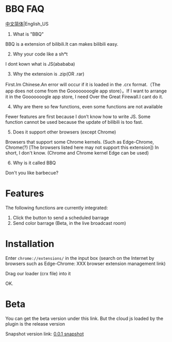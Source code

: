 # BBQ FAQ
[中文简体](https://github.com/ilrua/BBQ/blob/main/README.md)|English_US

1. What is "BBQ"

BBQ is a extension of bilibili.It can makes bilibili easy.

2. Why your code like a sh*t

I dont kown what is JS(abababa)

3. Why the extension is .zip(OR .rar)

First.Im Chinese.An error will occur if it is loaded in the .crx format.（The app does not come from the Goooooooogle app store）。If I want to arrange it in the Gooooooogle app store, I need Over the Great Firewall.I cant do it.

4. Why are there so few functions, even some functions are not available

Fewer features are first because I don’t know how to write JS. Some function cannot be used because the update of bilibili is too fast.

5. Does it support other browsers (except Chrome)

Browsers that support some Chrome kernels. (Such as Edge-Chrome, Chrome(?) [The browsers listed here may not support this extension]) In short, I don't know.
(Chrome and Chrome kernel Edge can be used)

6. Why is it called BBQ

Don't you like barbecue?
# Features
The following functions are currently integrated:
1. Click the button to send a scheduled barrage
2. Send color barrage (Beta, in the live broadcast room)

# Installation

Enter `chrome://extensions/` in the input box (search on the Internet by browsers such as Edge-Chrome: XXX browser extension management link)

Drag our loader (crx file) into it

OK.


# Beta
You can get the beta version under this link. But the cloud js loaded by the plugin is the release version

Snapshot version link: [0.0.1 snapshot](https://github.com/ilrua/BBQ/blob/main/flashpic/bbq0.0.1.crx)
